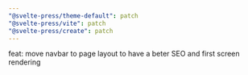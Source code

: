 ```yaml
---
"@svelte-press/theme-default": patch
"@svelte-press/vite": patch
"@svelte-press/create": patch
---
```


feat: move navbar to page layout to have a beter SEO and first screen rendering
